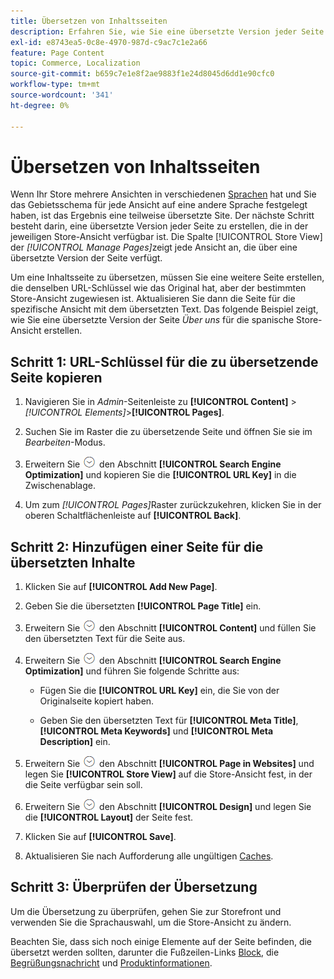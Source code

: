 ```yaml
---
title: Übersetzen von Inhaltsseiten
description: Erfahren Sie, wie Sie eine übersetzte Version jeder Seite erstellen, die in der jeweiligen Store-Ansicht verfügbar ist.
exl-id: e8743ea5-0c8e-4970-987d-c9ac7c1e2a66
feature: Page Content
topic: Commerce, Localization
source-git-commit: b659c7e1e8f2ae9883f1e24d8045d6dd1e90cfc0
workflow-type: tm+mt
source-wordcount: '341'
ht-degree: 0%

---
```


# Übersetzen von Inhaltsseiten

Wenn Ihr Store mehrere Ansichten in verschiedenen [Sprachen](../stores-purchase/store-localize.md) hat und Sie das Gebietsschema für jede Ansicht auf eine andere Sprache festgelegt haben, ist das Ergebnis eine teilweise übersetzte Site. Der nächste Schritt besteht darin, eine übersetzte Version jeder Seite zu erstellen, die in der jeweiligen Store-Ansicht verfügbar ist. Die Spalte [!UICONTROL Store View] der _[!UICONTROL Manage Pages]_&#x200B;zeigt jede Ansicht an, die über eine übersetzte Version der Seite verfügt.

Um eine Inhaltsseite zu übersetzen, müssen Sie eine weitere Seite erstellen, die denselben URL-Schlüssel wie das Original hat, aber der bestimmten Store-Ansicht zugewiesen ist. Aktualisieren Sie dann die Seite für die spezifische Ansicht mit dem übersetzten Text. Das folgende Beispiel zeigt, wie Sie eine übersetzte Version der Seite _Über uns_ für die spanische Store-Ansicht erstellen.

## Schritt 1: URL-Schlüssel für die zu übersetzende Seite kopieren

1. Navigieren Sie in _Admin_-Seitenleiste zu **[!UICONTROL Content]** > _[!UICONTROL Elements]_>**[!UICONTROL Pages]**.

1. Suchen Sie im Raster die zu übersetzende Seite und öffnen Sie sie im _Bearbeiten_-Modus.

1. Erweitern Sie ![Erweiterungsauswahl](../assets/icon-display-expand.png) den Abschnitt **[!UICONTROL Search Engine Optimization]** und kopieren Sie die **[!UICONTROL URL Key]** in die Zwischenablage.

1. Um zum _[!UICONTROL Pages]_&#x200B;Raster zurückzukehren, klicken Sie in der oberen Schaltflächenleiste auf **[!UICONTROL Back]**.

## Schritt 2: Hinzufügen einer Seite für die übersetzten Inhalte

1. Klicken Sie auf **[!UICONTROL Add New Page]**.

1. Geben Sie die übersetzten **[!UICONTROL Page Title]** ein.

1. Erweitern Sie ![Erweiterungsauswahl](../assets/icon-display-expand.png) den Abschnitt **[!UICONTROL Content]** und füllen Sie den übersetzten Text für die Seite aus.

1. Erweitern Sie ![Erweiterungsauswahl](../assets/icon-display-expand.png) den Abschnitt **[!UICONTROL Search Engine Optimization]** und führen Sie folgende Schritte aus:

   - Fügen Sie die **[!UICONTROL URL Key]** ein, die Sie von der Originalseite kopiert haben.

   - Geben Sie den übersetzten Text für **[!UICONTROL Meta Title]**, **[!UICONTROL Meta Keywords]** und **[!UICONTROL Meta Description]** ein.

1. Erweitern Sie ![Erweiterungsauswahl](../assets/icon-display-expand.png) den Abschnitt **[!UICONTROL Page in Websites]** und legen Sie **[!UICONTROL Store View]** auf die Store-Ansicht fest, in der die Seite verfügbar sein soll.

1. Erweitern Sie ![Erweiterungsauswahl](../assets/icon-display-expand.png) den Abschnitt **[!UICONTROL Design]** und legen Sie die **[!UICONTROL Layout]** der Seite fest.

1. Klicken Sie auf **[!UICONTROL Save]**.

1. Aktualisieren Sie nach Aufforderung alle ungültigen [Caches](../systems/cache-management.md).

## Schritt 3: Überprüfen der Übersetzung

Um die Übersetzung zu überprüfen, gehen Sie zur Storefront und verwenden Sie die Sprachauswahl, um die Store-Ansicht zu ändern.

Beachten Sie, dass sich noch einige Elemente auf der Seite befinden, die übersetzt werden sollten, darunter die Fußzeilen-Links [Block](block-add.md), die [Begrüßungsnachricht](../getting-started/storefront-branding.md#change-the-welcome-message) und [Produktinformationen](../stores-purchase/store-localize.md#localize-products).
